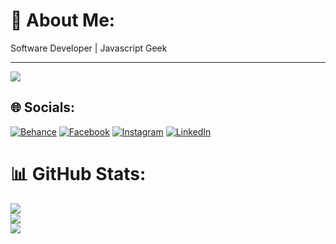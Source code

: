 # 💫 About Me:
Software Developer | Javascript Geek 


---
[![](https://visitcount.itsvg.in/api?id=tahahamdii&icon=0&color=0)](https://visitcount.itsvg.in)


## 🌐 Socials:
[![Behance](https://img.shields.io/badge/Behance-1769ff?logo=behance&logoColor=white)](https://behance.net/Tahahamdii) [![Facebook](https://img.shields.io/badge/Facebook-%231877F2.svg?logo=Facebook&logoColor=white)](https://facebook.com/medtahah) [![Instagram](https://img.shields.io/badge/Instagram-%23E4405F.svg?logo=Instagram&logoColor=white)](https://instagram.com/tahahamdii) [![LinkedIn](https://img.shields.io/badge/LinkedIn-%230077B5.svg?logo=linkedin&logoColor=white)](https://linkedin.com/in/hamditaha) 


# 📊 GitHub Stats:
![](https://github-readme-stats.vercel.app/api?username=tahahamdii&theme=dark&hide_border=false&include_all_commits=false&count_private=false)<br/>
![](https://github-readme-streak-stats.herokuapp.com/?user=tahahamdii&theme=dark&hide_border=false)<br/>
![](https://github-readme-stats.vercel.app/api/top-langs/?username=tahahamdii&theme=dark&hide_border=false&include_all_commits=false&count_private=false&layout=compact)


<!-- Proudly created with GPRM ( https://gprm.itsvg.in ) -->
